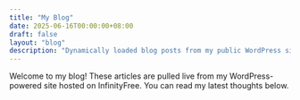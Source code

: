 ```yaml
---
title: "My Blog"
date: 2025-06-16T00:00:00+08:00
draft: false
layout: "blog"
description: "Dynamically loaded blog posts from my public WordPress site"
---
```


Welcome to my blog! These articles are pulled live from my WordPress-powered site hosted on InfinityFree. You can read my latest thoughts below.